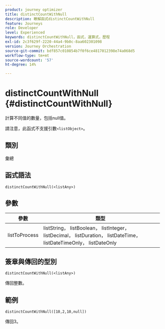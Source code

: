 ```yaml
---
product: journey optimizer
title: distinctCountWithNull
description: 瞭解函式distinctCountWithNull
feature: Journeys
role: Developer
level: Experienced
keywords: distinctCountWithNull，函式，運算式，歷程
exl-id: 2c3f629f-2220-44a4-9b0c-8aa602301098
version: Journey Orchestration
source-git-commit: bdf857c010854b7f0f6ce4817012398e74a068d5
workflow-type: tm+mt
source-wordcount: '57'
ht-degree: 14%

---
```


# distinctCountWithNull {#distinctCountWithNull}

計算不同值的數量，包括null值。

請注意，此函式不支援引數`<listObject>`。

## 類別

彙總

## 函式語法

`distinctCountWithNull(<listAny>)`

## 參數

| 參數 | 類型 |
|-----------|------------------|
| listToProcess | listString， listBoolean， listInteger， listDecimal， listDuration， listDateTime， listDateTimeOnly， listDateOnly |

## 簽章與傳回的型別

`distinctCountWithNull(<listAny>)`

傳回整數。

## 範例

`distinctCountWithNull([10,2,10,null])`

傳回3。
